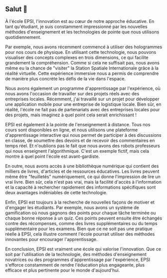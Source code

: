 ## Salut 👋

À l'école EPSI, l'innovation est au cœur de notre approche éducative. En tant qu'étudiant, je suis constamment impressionné par les nouvelles méthodes d'enseignement et les technologies de pointe que nous utilisons quotidiennement.

Par exemple, nous avons récemment commencé à utiliser des hologrammes pour nos cours de physique. En utilisant cette technologie, nous pouvons visualiser des concepts complexes en trois dimensions, ce qui facilite grandement la compréhension. Comme si cela ne suffisait pas, nous avons même eu la chance de "visiter" la Station Spatiale Internationale grâce à la réalité virtuelle. Cette expérience immersive nous a permis de comprendre de manière plus concrète les défis de la vie dans l'espace.

Nous avons également un programme d'apprentissage par l'expérience, où nous avons l'occasion de travailler sur des projets réels avec des entreprises locales. Récemment, j'ai travaillé sur un projet pour développer une application mobile pour une entreprise de logistique locale. Bien sûr, en réalité, l'école ne fait pas de partenariats avec des entreprises locales pour des projets, mais imaginez à quel point cela serait enrichissant !

EPSI est également à la pointe de l'enseignement à distance. Tous nos cours sont disponibles en ligne, et nous utilisons une plateforme d'apprentissage interactive qui nous permet de participer à des discussions en classe, de soumettre des devoirs et de recevoir des commentaires en temps réel. Et n'oublions pas le fait que nous avons des robots professeurs qui nous enseignent l'algorithmique. C'est un exemple fictif, mais cela montre à quel point l'école est avant-gardiste.

En outre, nous avons accès à une bibliothèque numérique qui contient des milliers de livres, d'articles et de ressources éducatives. Les livres peuvent même être "feuilletés" numériquement, ce qui donne l'impression de lire un vrai livre. Bien sûr, cela n'est pas vrai, mais la facilité d'accès à l'information et la capacité à rechercher rapidement des informations spécifiques sont deux avantages indéniables de cette technologie.

Enfin, EPSI est toujours à la recherche de nouvelles façons de motiver et d'engager les étudiants. Par exemple, nous avons un système de gamification où nous gagnons des points pour chaque tâche terminée ou chaque bonne réponse à un quiz. Ces points peuvent ensuite être échangés contre des récompenses, comme des livres supplémentaires ou du temps supplémentaire pour les examens. Bien que ce ne soit pas une pratique réelle à EPSI, cela illustre comment l'école pourrait utiliser des méthodes innovantes pour encourager l'apprentissage.

En conclusion, EPSI est vraiment une école qui valorise l'innovation. Que ce soit par l'utilisation de la technologie, des méthodes d'enseignement novatrices ou des programmes d'apprentissage par l'expérience, EPSI s'efforce constamment de rendre l'éducation plus engageante, plus efficace et plus pertinente pour le monde d'aujourd'hui.

